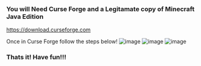 ### You will Need Curse Forge and a Legitamate copy of Minecraft Java Edition
https://download.curseforge.com

Once in Curse Forge follow the steps below!
![image](https://user-images.githubusercontent.com/51181899/159419922-31030523-17d4-4589-b5ef-ebd9067c37da.png)
![image](https://user-images.githubusercontent.com/51181899/159419982-66c51ce8-f659-4bd5-8222-b90fb3024faa.png)
![image](https://user-images.githubusercontent.com/51181899/159420054-d5f3e3f8-6a29-442b-8926-4d3463b7c211.png)

### Thats it! Have fun!!!

